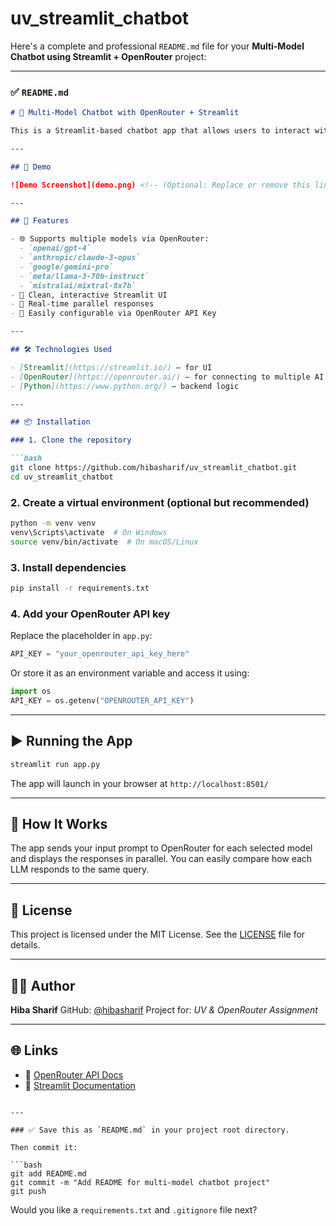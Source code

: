 # uv_streamlit_chatbot
Here's a complete and professional `README.md` file for your **Multi-Model Chatbot using Streamlit + OpenRouter** project:

---

### ✅ `README.md`

````markdown
# 🤖 Multi-Model Chatbot with OpenRouter + Streamlit

This is a Streamlit-based chatbot app that allows users to interact with multiple powerful language models (LLMs) using the [OpenRouter](https://openrouter.ai/) API. The app takes a user prompt and returns responses from **five different AI models** side-by-side.

---

## 📸 Demo

![Demo Screenshot](demo.png) <!-- (Optional: Replace or remove this line if you don't have a screenshot yet) -->

---

## 🚀 Features

- 🌐 Supports multiple models via OpenRouter:
  - `openai/gpt-4`
  - `anthropic/claude-3-opus`
  - `google/gemini-pro`
  - `meta/llama-3-70b-instruct`
  - `mistralai/mixtral-8x7b`
- 🎨 Clean, interactive Streamlit UI
- 🔁 Real-time parallel responses
- 🔐 Easily configurable via OpenRouter API Key

---

## 🛠️ Technologies Used

- [Streamlit](https://streamlit.io/) – for UI
- [OpenRouter](https://openrouter.ai/) – for connecting to multiple AI models
- [Python](https://www.python.org/) – backend logic

---

## 📦 Installation

### 1. Clone the repository

```bash
git clone https://github.com/hibasharif/uv_streamlit_chatbot.git
cd uv_streamlit_chatbot
````

### 2. Create a virtual environment (optional but recommended)

```bash
python -m venv venv
venv\Scripts\activate  # On Windows
source venv/bin/activate  # On macOS/Linux
```

### 3. Install dependencies

```bash
pip install -r requirements.txt
```

### 4. Add your OpenRouter API key

Replace the placeholder in `app.py`:

```python
API_KEY = "your_openrouter_api_key_here"
```

Or store it as an environment variable and access it using:

```python
import os
API_KEY = os.getenv("OPENROUTER_API_KEY")
```

---

## ▶️ Running the App

```bash
streamlit run app.py
```

The app will launch in your browser at `http://localhost:8501/`

---

## 🧠 How It Works

The app sends your input prompt to OpenRouter for each selected model and displays the responses in parallel. You can easily compare how each LLM responds to the same query.

---

## 📄 License

This project is licensed under the MIT License. See the [LICENSE](LICENSE) file for details.

---

## 🙋‍♀️ Author

**Hiba Sharif**
GitHub: [@hibasharif](https://github.com/hibasharif)
Project for: *UV & OpenRouter Assignment*

---

## 🌐 Links

* 🔗 [OpenRouter API Docs](https://openrouter.ai/docs)
* 🎨 [Streamlit Documentation](https://docs.streamlit.io/)

````

---

### ✅ Save this as `README.md` in your project root directory.

Then commit it:

```bash
git add README.md
git commit -m "Add README for multi-model chatbot project"
git push
````

Would you like a `requirements.txt` and `.gitignore` file next?
